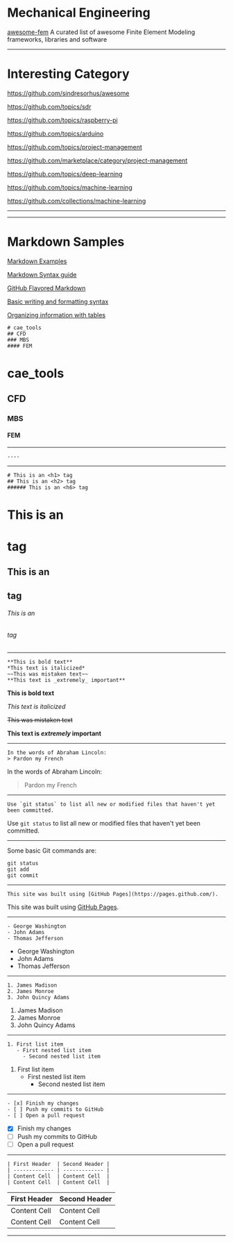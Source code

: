 
# Mechanical Engineering

[awesome-fem](https://github.com/ali7line/awesome-fem#awesome-fem) A curated list of awesome Finite Element Modeling frameworks, libraries and software

----

# Interesting Category

https://github.com/sindresorhus/awesome

https://github.com/topics/sdr

https://github.com/topics/raspberry-pi

https://github.com/topics/arduino

https://github.com/topics/project-management

https://github.com/marketplace/category/project-management

https://github.com/topics/deep-learning

https://github.com/topics/machine-learning

https://github.com/collections/machine-learning

------------------

----------------------------------

# Markdown Samples

[Markdown Examples](https://guides.github.com/features/mastering-markdown/#examples)

[Markdown Syntax guide](https://guides.github.com/features/mastering-markdown/#syntax)

[GitHub Flavored Markdown](https://guides.github.com/features/mastering-markdown/#GitHub-flavored-markdown)

[Basic writing and formatting syntax](https://help.github.com/articles/basic-writing-and-formatting-syntax/)

[Organizing information with tables](https://help.github.com/articles/organizing-information-with-tables/)


```
# cae_tools
## CFD
### MBS
#### FEM
```
# cae_tools
## CFD
### MBS
#### FEM

----------------------------------

```
----
```

----------------------------------

```
# This is an <h1> tag
## This is an <h2> tag
###### This is an <h6> tag
```
# This is an <h1> tag
## This is an <h2> tag
###### This is an <h6> tag

----------------------------------

```
**This is bold text**
*This text is italicized*
~~This was mistaken text~~
**This text is _extremely_ important**
```
**This is bold text**

*This text is italicized*

~~This was mistaken text~~

**This text is _extremely_ important**

----------------------------------

```
In the words of Abraham Lincoln:
> Pardon my French
```
In the words of Abraham Lincoln:
> Pardon my French

----------------------------------

```
Use `git status` to list all new or modified files that haven't yet been committed.
```
Use `git status` to list all new or modified files that haven't yet been committed.

----------------------------------

Some basic Git commands are:
```
git status
git add
git commit
```

----------------------------------

```
This site was built using [GitHub Pages](https://pages.github.com/).
```

This site was built using [GitHub Pages](https://pages.github.com/).

----------------------------------

```
- George Washington
- John Adams
- Thomas Jefferson
```

- George Washington
- John Adams
- Thomas Jefferson

----------------------------------

```
1. James Madison
2. James Monroe
3. John Quincy Adams
```

1. James Madison
2. James Monroe
3. John Quincy Adams

----------------------------------

```
1. First list item
   - First nested list item
     - Second nested list item
```

1. First list item
   - First nested list item
     - Second nested list item

----------------------------------

```
- [x] Finish my changes
- [ ] Push my commits to GitHub
- [ ] Open a pull request
```

- [x] Finish my changes
- [ ] Push my commits to GitHub
- [ ] Open a pull request

----------------------------------

```
| First Header  | Second Header |
| ------------- | ------------- |
| Content Cell  | Content Cell  |
| Content Cell  | Content Cell  |
```

| First Header  | Second Header |
| ------------- | ------------- |
| Content Cell  | Content Cell  |
| Content Cell  | Content Cell  |

----------------------------------

